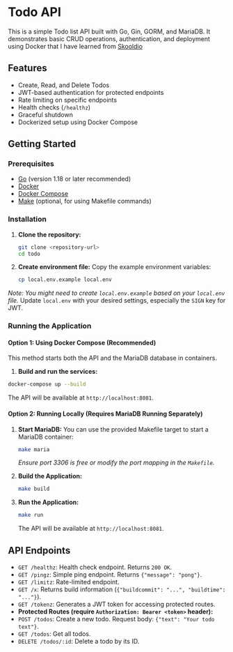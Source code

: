 # Todo API

This is a simple Todo list API built with Go, Gin, GORM, and MariaDB. It demonstrates basic CRUD operations, authentication, and deployment using Docker that I have learned from [Skooldio](https://www.skooldio.com/courses/developing-robust-api-services-with-go)

## Features

* Create, Read, and Delete Todos
* JWT-based authentication for protected endpoints
* Rate limiting on specific endpoints
* Health checks (`/healthz`)
* Graceful shutdown
* Dockerized setup using Docker Compose

## Getting Started

### Prerequisites

* [Go](https://golang.org/doc/install) (version 1.18 or later recommended)
* [Docker](https://docs.docker.com/get-docker/)
* [Docker Compose](https://docs.docker.com/compose/install/)
* [Make](https://www.gnu.org/software/make/) (optional, for using Makefile commands)

### Installation

1. **Clone the repository:**

    ```bash
    git clone <repository-url>
    cd todo
    ```

2. **Create environment file:**
Copy the example environment variables:

    ```bash
    cp local.env.example local.env
    ```

*Note: You might need to create `local.env.example` based on your `local.env` file.*
Update `local.env` with your desired settings, especially the `SIGN` key for JWT.

### Running the Application

#### Option 1: Using Docker Compose (Recommended)

This method starts both the API and the MariaDB database in containers.

1. **Build and run the services:**

```bash
docker-compose up --build
```

The API will be available at `http://localhost:8081`.

#### Option 2: Running Locally (Requires MariaDB Running Separately)

1. **Start MariaDB:**
You can use the provided Makefile target to start a MariaDB container:

    ```bash
    make maria
    ```

    *Ensure port 3306 is free or modify the port mapping in the `Makefile`.*

2. **Build the Application:**

    ```bash
    make build
    ```

3. **Run the Application:**

    ```bash
    make run
    ```

    The API will be available at `http://localhost:8081`.

## API Endpoints

* `GET /healthz`: Health check endpoint. Returns `200 OK`.
* `GET /pingz`: Simple ping endpoint. Returns `{"message": "pong"}`.
* `GET /limitz`: Rate-limited endpoint.
* `GET /x`: Returns build information (`{"buildcommit": "...", "buildtime": "..."}`).
* `GET /tokenz`: Generates a JWT token for accessing protected routes.
* **Protected Routes (require `Authorization: Bearer <token>` header):**
* `POST /todos`: Create a new todo. Request body: `{"text": "Your todo text"}`.
* `GET /todos`: Get all todos.
* `DELETE /todos/:id`: Delete a todo by its ID.
